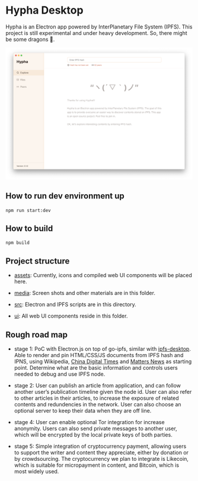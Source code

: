 # Hypha Desktop

Hypha is an Electron app powered by InterPlanetary File System (IPFS). This project is still experimental and under heavy development. So, there might be some dragons 🐉.

![Screen](media/screen.png)


## How to run dev environment up

```
npm run start:dev
```

## How to build

```
npm build
```

## Project structure

* [assets](src): Currently, icons and compiled web UI components will be placed here.

* [media](media): Screen shots and other materials are in this folder.

* [src](src): Electron and IPFS scripts are in this directory.

* [ui](src/ui): All web UI components reside in this folder.

## Rough road map

* stage 1: PoC with Electron.js on top of go-ipfs, similar with [ipfs-desktop](https://github.com/ipfs-shipyard/ipfs-desktop). Able to render and pin HTML/CSS/JS documents from IPFS hash and IPNS, using Wikipedia, [China Digital Times](https://chinadigitaltimes.net) and [Matters News](https://matters.news) as starting point. Determine what are the basic information and controls users needed to debug and use IPFS node.

* stage 2: User can publish an article from application, and can follow another user’s publication timeline given the node id. User can also refer to other articles in their articles, to increase the exposure of related contents and redundencies in the network. User can also choose an optional server to keep their data when they are off line.

* stage 4: User can enable optional Tor integration for increase anonymity. Users can also send private messages to another user, which will be encrypted by the local private keys of both parties.

* stage 5: Simple integration of cryptocurrency payment, allowing users to support the writer and content they appreciate, either by donation or by crowdsourcing. The cryptocurrency we plan to integrate is Likecoin, which is suitable for micropayment in content, and Bitcoin, which is most widely used.
